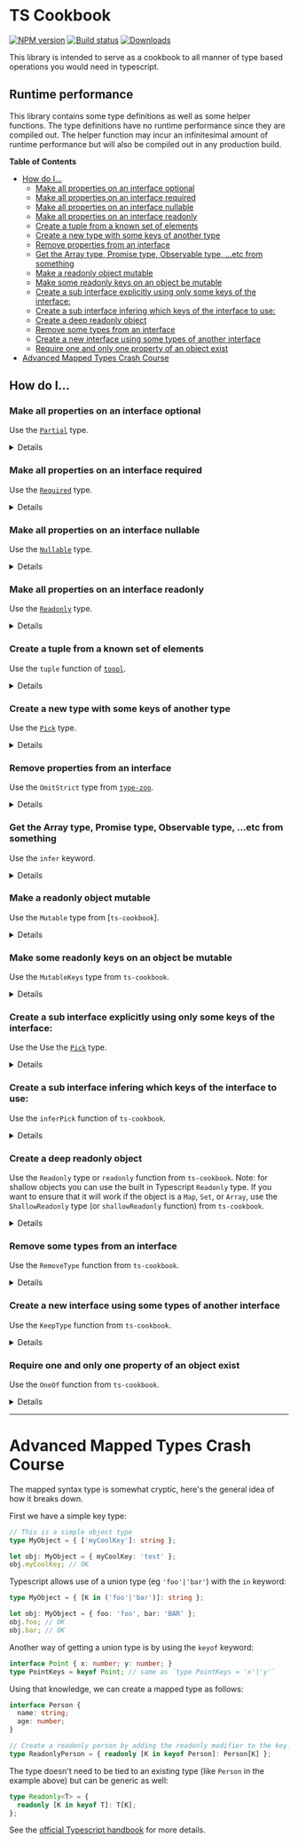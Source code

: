 TS Cookbook
===

[![NPM version][npm-image]][npm-url]
[![Build status][travis-image]][travis-url]
[![Downloads][downloads-image]][downloads-url]

This library is intended to serve as a cookbook to all manner of type based operations you would need in typescript.

## Runtime performance

This library contains some type definitions as well as some helper functions. The type definitions have no runtime performance since they are compiled out. The helper function may incur an infinitesimal amount of runtime performance but will also be compiled out in any production build.

<!-- START doctoc generated TOC please keep comment here to allow auto update -->
<!-- DON'T EDIT THIS SECTION, INSTEAD RE-RUN doctoc TO UPDATE -->
**Table of Contents**  <!-- *generated with [DocToc](https://github.com/thlorenz/doctoc)* -->

  - [How do I...](#how-do-i)
    - [Make all properties on an interface optional](#make-all-properties-on-an-interface-optional)
    - [Make all properties on an interface required](#make-all-properties-on-an-interface-required)
    - [Make all properties on an interface nullable](#make-all-properties-on-an-interface-nullable)
    - [Make all properties on an interface readonly](#make-all-properties-on-an-interface-readonly)
    - [Create a tuple from a known set of elements](#create-a-tuple-from-a-known-set-of-elements)
    - [Create a new type with some keys of another type](#create-a-new-type-with-some-keys-of-another-type)
    - [Remove properties from an interface](#remove-properties-from-an-interface)
    - [Get the Array type, Promise type, Observable type, ...etc from something](#get-the-array-type-promise-type-observable-type-etc-from-something)
    - [Make a readonly object mutable](#make-a-readonly-object-mutable)
    - [Make some readonly keys on an object be mutable](#make-some-readonly-keys-on-an-object-be-mutable)
    - [Create a sub interface explicitly using only some keys of the interface:](#create-a-sub-interface-explicitly-using-only-some-keys-of-the-interface)
    - [Create a sub interface infering which keys of the interface to use:](#create-a-sub-interface-infering-which-keys-of-the-interface-to-use)
    - [Create a deep readonly object](#create-a-deep-readonly-object)
    - [Remove some types from an interface](#remove-some-types-from-an-interface)
    - [Create a new interface using some types of another interface](#create-a-new-interface-using-some-types-of-another-interface)
    - [Require one and only one property of an object exist](#require-one-and-only-one-property-of-an-object-exist)
- [Advanced Mapped Types Crash Course](#advanced-mapped-types-crash-course)

<!-- END doctoc generated TOC please keep comment here to allow auto update -->

## How do I...

### Make all properties on an interface optional

Use the [`Partial`](https://www.typescriptlang.org/docs/handbook/advanced-types.html#mapped-types) type.

<details>

```ts
interface Person {
  name: string;
  age: number;
}
type PersonWithAllPropertiesOptional = Partial<Person>;

const person1: PersonWithAllPropertiesOptional = {}; // OK

// OK
const person2: PersonWithAllPropertiesOptional = {
  name: 'Me',
};

// OK
const person3: PersonWithAllPropertiesOptional = {
  name: 'Me',
  age: 123,
};

const person4: PersonWithAllPropertiesOptional = {
  name: 'Me',
  age: 123,
  // Error: Object literal may only specify known properties, and 'foo' does not exist in type 'Partial<Person>'.
  foo: 'bar',
};
```
</details>

### Make all properties on an interface required
Use the [`Required`](https://www.typescriptlang.org/docs/handbook/advanced-types.html#mapped-types) type.

<details>

```ts
interface Person {
  name: string;
  age?: number;
}

const person: Person = { name: 'Alex' };

// Error: Property 'age' is optional in type 'Person' but required in type 'Required<Person>'.
const requiredPerson: Required<Person> = person;
```
</details>

### Make all properties on an interface nullable
Use the [`Nullable`](https://www.typescriptlang.org/docs/handbook/advanced-types.html#mapped-types) type.

<details>

```ts
type Nullable<T> = { [P in keyof T]: T[P] | null };

interface Person {
  name: string;
  age: number;
}

// OK
const person: Nullable<Person> = {
  name: null,
  age: null,
};

// OK
person.name = 'Adam';
```
</details>

### Make all properties on an interface readonly
Use the [`Readonly`](https://www.typescriptlang.org/docs/handbook/advanced-types.html#mapped-types) type.

<details>

```ts
interface Person {
  name: string;
  age?: number;
}

const person: Readonly<Person> = { name: 'Alex' };

// Error: Cannot assign to 'name' because it is a constant or a read-only property.
person.name = 'Bob';
```

</details>

### Create a tuple from a known set of elements

Use the `tuple` function of [`toopl`](https://www.npmjs.com/package/toopl).

<details>

<!-- Use the `typescript` tag instead of `ts` since this test requires Typescript 3.0 -->
```typescript
import { tuple } from 'toopl';

// Type: [number, string, boolean]
const myTuple = tuple(1, '2', true);
```

</details>

### Create a new type with some keys of another type

Use the [`Pick`](https://www.typescriptlang.org/docs/handbook/advanced-types.html#mapped-types) type.

<details>

```ts
interface Person {
  name: string;
  age: number;
  id: number;
}

const personForTest: Pick<Person, 'name'|'age'> = {
  name: 'Charlie',
  age: 123,
};
```

</details>

### Remove properties from an interface

Use the `OmitStrict` type from [`type-zoo`](https://github.com/pelotom/type-zoo#omitstrictt-k-extends-keyof-t).

<details>

```ts
import { OmitStrict } from 'type-zoo';

interface Person {
  name: string;
  age: number;
  id: number;
}

const person: OmitStrict<Person, 'age'|'id'> = { name: 'Danny' };
```

Note: `Omit` from `type-zoo` would also work but wouldn't check if the property actually exists on the interface.

</details>

### Get the Array type, Promise type, Observable type, ...etc from something

Use the `infer` keyword.

<details>

<!-- Use the `typescript` tag instead of `ts` since this fails ATM https://github.com/Microsoft/dtslint/issues/189 -->
```typescript
type ArrayUnpacker<T> = T extends Array<infer U> ? U : never;
const stringArray = ['this', 'is', 'cool'];
// Type: string
let unpackedStringArray: ArrayUnpacker<typeof stringArray>;

type PromiseUnpacker<T> = T extends Promise<infer U> ? U : never;
const stringPromise = Promise.resolve('test');
// Type: string
let unpackedStringPromise: PromiseUnpacker<typeof stringPromise>;

class Box<T> {
  constructor(private readonly value: T) {}
}
type BoxUnpacker<T> = T extends Box<infer U> ? U : never;
const myBox = new Box('a string box!');
// Type: string
let myUnpackedBox: BoxUnpacker<typeof myBox>;
```

</details>

### Make a readonly object mutable

Use the `Mutable` type from [`ts-cookbook`].

<details>

```ts
import { Mutable } from 'ts-cookbook';

interface ImmutablePerson {
  readonly name: string;
  readonly age: number;
}

const immutablePerson: ImmutablePerson = {
  name: 'Danny',
  age: 50,
};

// Error: Cannot assign to 'age' because it is a read-only property.
immutablePerson.age = 51;

const person: Mutable<ImmutablePerson> = {
  name: 'Eric',
  age: 34,
};

// OK
person.age = 35;
```

</details>

### Make some readonly keys on an object be mutable

Use the `MutableKeys` type from `ts-cookbook`.

<details>

```ts
import { MutableKeys } from 'ts-cookbook';

interface ImmutablePerson {
  readonly name: string;
  readonly age: number;
  readonly isPremium: boolean;
}

const immutablePerson: ImmutablePerson = {
  name: 'Danny',
  age: 50,
  isPremium: false,
};

// Error: Cannot assign to 'age' because it is a read-only property.
immutablePerson.age = 51;

const person: MutableKeys<ImmutablePerson, 'age'|'isPremium'> = {
  name: 'Eric',
  age: 34,
  isPremium: false,
};

// OK
person.age = 35;
person.isPremium = true;

// Error: Cannot assign to 'name' because it is a read-only property.
immutablePerson.name = 'Erik';
```

</details>

### Create a sub interface explicitly using only some keys of the interface:

Use the Use the [`Pick`](https://www.typescriptlang.org/docs/handbook/advanced-types.html#mapped-types) type.

<details>

```ts
interface Person {
  name: string;
  age: number;
  id: string;
}

type PersonWithNameAndAge = Pick<Person, 'name'|'age'>;

const person: PersonWithNameAndAge = { name: 'Greg', age: 23 };
```

</details>

### Create a sub interface infering which keys of the interface to use:

Use the `inferPick` function of `ts-cookbook`.

<details>

```ts
import { inferPick } from 'ts-cookbook';

interface Person {
  name: string;
  age: number;
  id: string;
}

const person = inferPick<Person>()({ name: 'Greg', age: 23 });
```

</details>

### Create a deep readonly object

Use the `Readonly` type or `readonly` function from `ts-cookbook`. Note: for shallow objects you can use the built in Typescript `Readonly` type. If you want to ensure that it will work if the object is a `Map`, `Set`, or `Array`, use the `ShallowReadonly` type (or `shallowReadonly` function) from `ts-cookbook`.

<details>

```ts
import { Readonly, readonly, shallowReadonly } from 'ts-cookbook';

const array = readonly([1, 2, 3]);

// Error: Property 'push' does not exist on type 'ReadonlyArray<number>'.
array.push(4);

class Person {
  constructor(public name: string, public age: number) {}
}

// `person` is Readonly<Person>
const person = readonly(new Person('Harry', 42));

// Error: Cannot assign to 'name' because it is a read-only property
person.name = 'Harr';

const person2: Readonly<Person> = new Person('Kevin', 43);

// Error: Cannot assign to 'name' because it is a read-only property
person.name += '!';

// `map` is a ReadonlyMap<string, string>
const map = readonly(new Map([['foo', 'bar']]));

// Error: Property 'set' does not exist on type 'ReadonlyMap<string, string>'.
map.set('baz', 'bork');

// `myObj` is Readonly<{cool: string}>
const myObj = readonly({ cool: 'thing' });

// Note: `readonly` creates a deep readonly object, as opposed to the native
//   Typescript `Readonly` type which only creates a shallow readonly
//   object. You can still get the inferred readonly behavior in a shallow
//   fashion by using the `shallowReadonly` function from `ts-cookbook`.

const myObj2 = readonly({
  o: {
    prop: 1,
  },
  map: new Map([['foo', 'bar']]),
  a: [1, 2, 3],
});

// Error: Cannot assign to 'prop' because it is a read-only property.
myObj2.o.prop = 2;

// Error: Property 'set' does not exist on type 'DeepReadonlyMap<string, string>'.
myObj2.map.set('boo', 'zaf');

// Error: Property 'push' does not exist on type 'DeepReadonlyArray<number>'.
myObj2.a.push(4);
```

</details>

### Remove some types from an interface

Use the `RemoveType` function from `ts-cookbook`.

<details>

```ts
import { RemoveType } from 'ts-cookbook';

interface Person {
  name: string;
  age: number;
  isSaved: boolean;
  save: () => void;
}

const personForTest: RemoveType<Person, boolean|Function> = {
  name: 'Joe',
  age: 44,
};
```

</details>

### Create a new interface using some types of another interface

Use the `KeepType` function from `ts-cookbook`.

<details>

```ts
import { KeepType } from 'ts-cookbook';

interface Person {
  name: string;
  age: number;
  isSaved: boolean;
  save: () => void;
}

const personForTest: KeepType<Person, string|number> = {
  name: 'Joe',
  age: 44,
};
```

</details>

### Require one and only one property of an object exist

Use the `OneOf` function from `ts-cookbook`.

<details>

```ts
import { OneOf } from 'ts-cookbook';

interface UnsavedRecord {
  name: string;
  age: number;
}

type DbRecord = UnsavedRecord &
  OneOf<{
    draftId: string;
    dbId: string;
  }>;
const record: DbRecord = {} as any;
if (record.dbId) {
  record.draftId; // draftId is typed as `draftId?: undefined`.
}
```

</details>

---

# Advanced Mapped Types Crash Course

The mapped syntax type is somewhat cryptic, here's the general idea of how it breaks down.

First we have a simple key type:

```ts
// This is a simple object type
type MyObject = { ['myCoolKey']: string };

let obj: MyObject = { myCoolKey: 'test' };
obj.myCoolKey; // OK
```

Typescript allows use of a union type (eg `'foo'|'bar'`) with the `in` keyword:

```ts
type MyObject = { [K in ('foo'|'bar')]: string };

let obj: MyObject = { foo: 'foo', bar: 'BAR' };
obj.foo; // OK
obj.bar; // OK
```

Another way of getting a union type is by using the `keyof` keyword:

```ts
interface Point { x: number; y: number; }
type PointKeys = keyof Point; // same as `type PointKeys = 'x'|'y'`
```

Using that knowledge, we can create a mapped type as follows:

```ts
interface Person {
  name: string;
  age: number;
}

// Create a readonly person by adding the readonly modifier to the key.
type ReadonlyPerson = { readonly [K in keyof Person]: Person[K] };
```

The type doesn't need to be tied to an existing type (like `Person` in the example above) but can be generic as well:

```ts
type Readonly<T> = {
  readonly [K in keyof T]: T[K];
};
```

See the [official Typescript handbook](https://www.typescriptlang.org/docs/handbook/advanced-types.html#mapped-types) for more details.

[npm-image]: https://img.shields.io/npm/v/ts-cookbook.svg?style=flat-square
[npm-url]: https://npmjs.org/package/ts-cookbook
[travis-image]: https://img.shields.io/travis/kolodny/ts-cookbook.svg?style=flat-square
[travis-url]: https://travis-ci.org/kolodny/ts-cookbook
[downloads-image]: http://img.shields.io/npm/dm/ts-cookbook.svg?style=flat-square
[downloads-url]: https://npmjs.org/package/ts-cookbook
